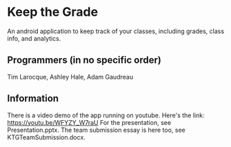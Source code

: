 # Keep the Grade
An android application to keep track of your classes, including grades, class info, and analytics.

## Programmers (in no specific order)
Tim Larocque, Ashley Hale, Adam Gaudreau

## Information
There is a video demo of the app running on youtube. Here's the link: https://youtu.be/WFYZY_W7raU
For the presentation, see Presentation.pptx.
The team submission essay is here too, see KTGTeamSubmission.docx.



